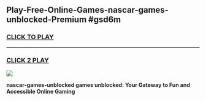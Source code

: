 
## Play-Free-Online-Games-nascar-games-unblocked-Premium #gsd6m
<h3>
<a href="https://premium.freeplayer.one?title=nascar-games-unblocked&ref=8M">CLICK TO PLAY</a></h3>
<hr>

<h3>
<a href="https://premium.freeplayer.one?title=nascar-games-unblocked&ref=8M">CLICK 2 PLAY</a>
  
</h3>

<a href="https://premium.freeplayer.one?title=nascar-games-unblocked&ref=8M"><img src="https://clearcache.store/games.png"></a>


**nascar-games-unblocked games unblocked: Your Gateway to Fun and Accessible Online Gaming**
